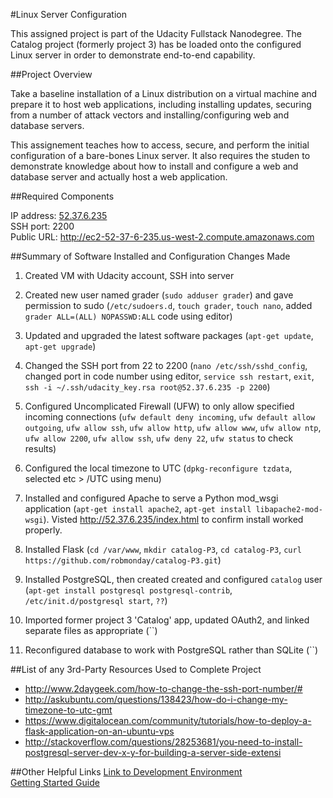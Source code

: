 #Linux Server Configuration 

This assigned project is part of the Udacity Fullstack Nanodegree.  The Catalog project (formerly project 3) has be loaded onto the configured Linux server in order to demonstrate end-to-end capability.

##Project Overview

Take a baseline installation of a Linux distribution on a virtual machine and prepare it to host web applications, including installing updates, securing from a number of attack vectors and installing/configuring web and database servers.

This assignement teaches how to access, secure, and perform the initial configuration of a bare-bones Linux server. It also requires the studen to demonstrate knowledge about how to install and configure a web and database server and actually host a web application.

##Required Components

IP address: <a href="http://52.37.6.235" target="_blank">52.37.6.235</a><br>
SSH port: 2200<br>
Public URL: <a href="http://ec2-52-37-6-235.us-west-2.compute.amazonaws.com" target="_blank">http://ec2-52-37-6-235.us-west-2.compute.amazonaws.com</a><br>

##Summary of Software Installed and Configuration Changes Made

1. Created VM with Udacity account, SSH into server

1. Created new user named grader (`sudo adduser grader`) and gave permission to sudo (`/etc/sudoers.d`, `touch grader`, `touch nano`, added `grader ALL=(ALL) NOPASSWD:ALL` code using editor)

1. Updated and upgraded the latest software packages (`apt-get update`, `apt-get upgrade`)

1. Changed the SSH port from 22 to 2200 (`nano /etc/ssh/sshd_config`, changed port in code number using editor, `service ssh restart`, `exit`, `ssh -i ~/.ssh/udacity_key.rsa root@52.37.6.235 -p 2200`)

1. Configured Uncomplicated Firewall (UFW) to only allow specified incoming connections (`ufw default deny incoming`, `ufw default allow outgoing`, `ufw allow ssh`, `ufw allow http`, `ufw allow www`, `ufw allow ntp`, `ufw allow 2200`, `ufw allow ssh`, `ufw deny 22`, `ufw status` to check results)

1. Configured the local timezone to UTC (`dpkg-reconfigure tzdata`, selected etc > /UTC using menu)

1. Installed and configured Apache to serve a Python mod_wsgi application (`apt-get install apache2`, `apt-get install libapache2-mod-wsgi`).  Visted http://52.37.6.235/index.html to confirm install worked properly.

1. Installed Flask (`cd /var/www`, `mkdir catalog-P3`, `cd catalog-P3`, `curl https://github.com/robmonday/catalog-P3.git`)

1. Installed PostgreSQL, then created created and configured `catalog` user (`apt-get install postgresql postgresql-contrib`, `/etc/init.d/postgresql start`, `??`)

1.  Imported former project 3 'Catalog' app, updated OAuth2, and linked separate files as appropriate (``)

1.  Reconfigured database to work with PostgreSQL rather than SQLite (``)

##List of any 3rd-Party Resources Used to Complete Project
- http://www.2daygeek.com/how-to-change-the-ssh-port-number/#
- http://askubuntu.com/questions/138423/how-do-i-change-my-timezone-to-utc-gmt
- https://www.digitalocean.com/community/tutorials/how-to-deploy-a-flask-application-on-an-ubuntu-vps
- http://stackoverflow.com/questions/28253681/you-need-to-install-postgresql-server-dev-x-y-for-building-a-server-side-extensi

##Other Helpful Links
<a href="https://www.udacity.com/account#!/development_environment" target="_blank">Link to Development Environment</a>
<br>
<a href="https://docs.google.com/document/d/1J0gpbuSlcFa2IQScrTIqI6o3dice-9T7v8EDNjJDfUI/pub?embedded=true" target="_blank">Getting Started Guide</a>
